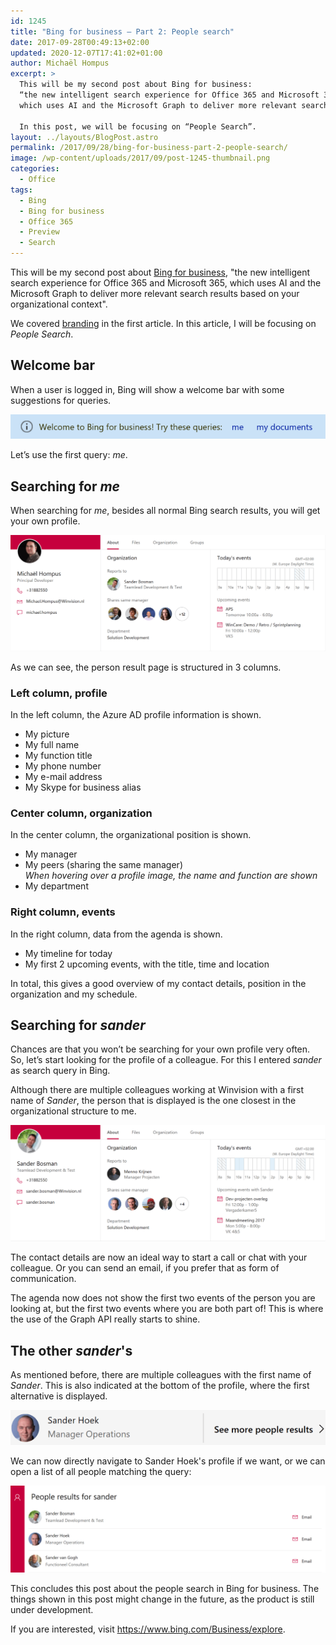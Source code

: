 ```yaml
---
id: 1245
title: "Bing for business – Part 2: People search"
date: 2017-09-28T00:49:13+02:00
updated: 2020-12-07T17:41:02+01:00
author: Michaël Hompus
excerpt: >
  This will be my second post about Bing for business:
  “the new intelligent search experience for Office 365 and Microsoft 365,
  which uses AI and the Microsoft Graph to deliver more relevant search results based on your organizational context”.

  In this post, we will be focusing on “People Search”.
layout: ../layouts/BlogPost.astro
permalink: /2017/09/28/bing-for-business-part-2-people-search/
image: /wp-content/uploads/2017/09/post-1245-thumbnail.png
categories:
  - Office
tags:
  - Bing
  - Bing for business
  - Office 365
  - Preview
  - Search
---
```


This will be my second post about
[Bing for business](https://blogs.bing.com/search/2017-09/finding-what-you-need-at-work-just-got-easier-with-bing-for-business),
"the new intelligent search experience for Office 365 and Microsoft 365,
which uses AI and the Microsoft Graph to deliver more relevant search results based on your organizational context".

We covered [branding](/2017/09/25/bing-for-business-part-1-branding) in the first article.
In this article, I will be focusing on _People Search_.

<!--more-->

## Welcome bar

When a user is logged in, Bing will show a welcome bar with some suggestions for queries.

![Welcome bar](/wp-content/uploads/2017/09/bingforbusiness-welcome-bar.png)

Let’s use the first query: _me_.

## Searching for _me_

When searching for _me_, besides all normal Bing search results, you will get your own profile.

![Searching for me](/wp-content/uploads/2017/09/bingforbusiness-people-me.png)

As we can see, the person result page is structured in 3 columns.

### Left column, profile

In the left column, the Azure AD profile information is shown.

- My picture
- My full name
- My function title
- My phone number
- My e-mail address
- My Skype for business alias

### Center column, organization

In the center column, the organizational position is shown.

- My manager
- My peers (sharing the same manager)  
  _When hovering over a profile image, the name and function are shown_
- My department

### Right column, events

In the right column, data from the agenda is shown.

- My timeline for today
- My first 2 upcoming events, with the title, time and location

In total, this gives a good overview of my contact details,
position in the organization and my schedule.

## Searching for _sander_

Chances are that you won’t be searching for your own profile very often.  
So, let’s start looking for the profile of a colleague.
For this I entered _sander_ as search query in Bing.

Although there are multiple colleagues working at Winvision with a first name of _Sander_,
the person that is displayed is the one closest in the organizational structure to me.

![People manager](/wp-content/uploads/2017/09/bingforbusiness-people-manager.png)

The contact details are now an ideal way to start a call or chat with your colleague.
Or you can send an email, if you prefer that as form of communication.

The agenda now does not show the first two events of the person you are looking at,
but the first two events where you are both part of!
This is where the use of the Graph API really starts to shine.

## The other _sander_'s

As mentioned before, there are multiple colleagues with the first name of _Sander_.
This is also indicated at the bottom of the profile, where the first alternative is displayed.

![Other Sander](/wp-content/uploads/2017/09/bingforbusiness-people-more.png)

We can now directly navigate to Sander Hoek's profile if we want,
or we can open a list of all people matching the query:

![More Sander's](/wp-content/uploads/2017/09/bingforbusiness-people-sanders.png)

This concludes this post about the people search in Bing for business.
The things shown in this post might change in the future, as the product is still under development.

If you are interested, visit <https://www.bing.com/Business/explore>.
